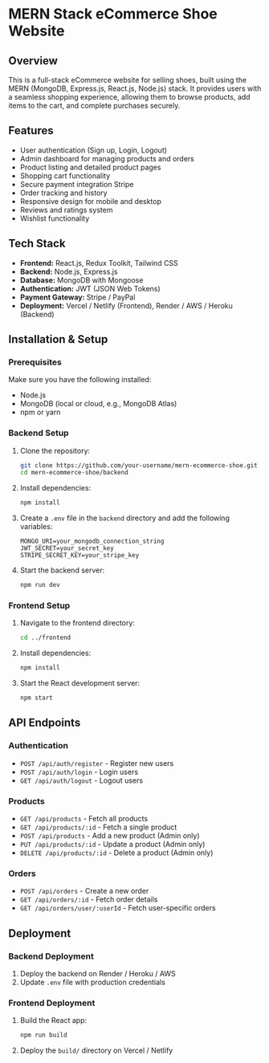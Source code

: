 # MERN Stack eCommerce Shoe Website

## Overview
This is a full-stack eCommerce website for selling shoes, built using the MERN (MongoDB, Express.js, React.js, Node.js) stack. It provides users with a seamless shopping experience, allowing them to browse products, add items to the cart, and complete purchases securely.

## Features
- User authentication (Sign up, Login, Logout)
- Admin dashboard for managing products and orders
- Product listing and detailed product pages
- Shopping cart functionality
- Secure payment integration Stripe
- Order tracking and history
- Responsive design for mobile and desktop
- Reviews and ratings system
- Wishlist functionality

## Tech Stack
- **Frontend:** React.js, Redux Toolkit, Tailwind CSS
- **Backend:** Node.js, Express.js
- **Database:** MongoDB with Mongoose
- **Authentication:** JWT (JSON Web Tokens)
- **Payment Gateway:** Stripe / PayPal
- **Deployment:** Vercel / Netlify (Frontend), Render / AWS / Heroku (Backend)

## Installation & Setup

### Prerequisites
Make sure you have the following installed:
- Node.js
- MongoDB (local or cloud, e.g., MongoDB Atlas)
- npm or yarn

### Backend Setup
1. Clone the repository:
   ```bash
   git clone https://github.com/your-username/mern-ecommerce-shoe.git
   cd mern-ecommerce-shoe/backend
   ```
2. Install dependencies:
   ```bash
   npm install
   ```
3. Create a `.env` file in the `backend` directory and add the following variables:
   ```env
   MONGO_URI=your_mongodb_connection_string
   JWT_SECRET=your_secret_key
   STRIPE_SECRET_KEY=your_stripe_key
   ````
4. Start the backend server:
   ```bash
   npm run dev
   ```

### Frontend Setup
1. Navigate to the frontend directory:
   ```bash
   cd ../frontend
   ```
2. Install dependencies:
   ```bash
   npm install
   ```
3. Start the React development server:
   ```bash
   npm start
   ```

## API Endpoints

### Authentication
- `POST /api/auth/register` - Register new users
- `POST /api/auth/login` - Login users
- `GET /api/auth/logout` - Logout users

### Products
- `GET /api/products` - Fetch all products
- `GET /api/products/:id` - Fetch a single product
- `POST /api/products` - Add a new product (Admin only)
- `PUT /api/products/:id` - Update a product (Admin only)
- `DELETE /api/products/:id` - Delete a product (Admin only)

### Orders
- `POST /api/orders` - Create a new order
- `GET /api/orders/:id` - Fetch order details
- `GET /api/orders/user/:userId` - Fetch user-specific orders

## Deployment
### Backend Deployment
1. Deploy the backend on Render / Heroku / AWS
2. Update `.env` file with production credentials

### Frontend Deployment
1. Build the React app:
   ```bash
   npm run build
   ```
2. Deploy the `build/` directory on Vercel / Netlify


